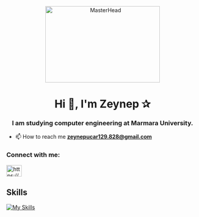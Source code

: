 <p align="center">
  <img src="https://media1.tenor.com/m/bfOEyTxwK40AAAAC/work-computer.gif" alt="MasterHead" width="300" height="200">
</p>
<h1 align="center">Hi 👋, I'm Zeynep ✰</h1>
<h3 align="center">I am studying computer engineering at Marmara University.</h3>

- 📫 How to reach me **zeynepucar129.828@gmail.com**


<h3 align="left">Connect with me:</h3>
<p align="left">
<a href="https://www.linkedin.com/in/zeynep-ucar-17654a2a8/" target="blank"><img align="center" src="https://raw.githubusercontent.com/rahuldkjain/github-profile-readme-generator/master/src/images/icons/Social/linked-in-alt.svg" alt="https://www.linkedin.com/in/zeynep-ucar-17654a2a8/" height="30" width="40" /></a>
</p>



## Skills
[![My Skills](https://skillicons.dev/icons?i=c,python,idea,github,discord)](https://skillicons.dev)
